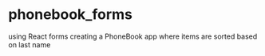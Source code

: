 # phonebook_forms
using React forms creating a  PhoneBook app where items are sorted based on last name
